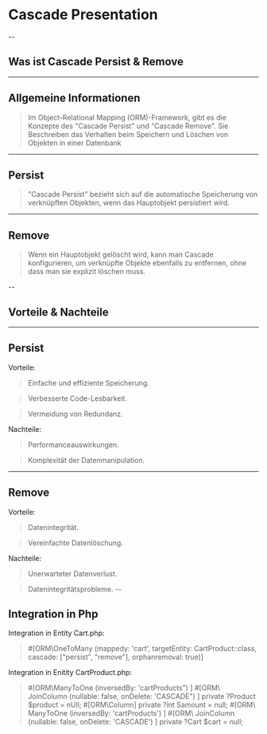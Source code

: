 # Cascade Presentation

--

## Was ist Cascade Persist & Remove

---

## Allgemeine Informationen

> Im Object-Relational Mapping (ORM)-Framework, gibt es die Konzepte des "Cascade Persist" und "Cascade Remove".
> Sie Beschreiben das Verhalten beim Speichern und Löschen von Objekten in einer Datenbank

---

## Persist

> "Cascade Persist" bezieht sich auf die automatische Speicherung von verknüpften Objekten, wenn das Hauptobjekt persistiert wird.

---

## Remove

> Wenn ein Hauptobjekt gelöscht wird, kann man Cascade konfigurieren, um verknüpfte Objekte ebenfalls zu entfernen, ohne dass man sie explizit löschen muss.

--

## Vorteile & Nachteile

---


## Persist
Vorteile:
> Einfache und effiziente Speicherung.

> Verbesserte Code-Lesbarkeit.

> Vermeidung von Redundanz.

Nachteile:
> Performanceauswirkungen.

> Komplexität der Datenmanipulation.

---

## Remove
 Vorteile:
> Datenintegrität.

> Vereinfachte Datenlöschung.

Nachteile:
> Unerwarteter Datenverlust.

> Datenintegritätsprobleme.
--

## Integration in Php


Integration in Entity Cart.php:
> #[ORM\OneToMany (mappedy: 'cart', targetEntity: CartProduct::class, cascade: ["persist", "remove"], orphanremoval: true)]

Integration in Enitity CartProduct.php: 
> #[ORM\ManyToOne (inversedBy: 'cartProducts") ]
#[ORM\ JoinColumn (nullable: false, onDelete: 'CASCADE") ]
private ?Product $product = nUll;
#[ORM\Column]
private ?int Samount = null;
#[ORM\ ManyToOne (inversedBy: 'cartProducts') ]
#[ORM\ JoinColumn (nullable: false, onDelete:
'CASCADE') ]
private ?Cart $cart = null;







